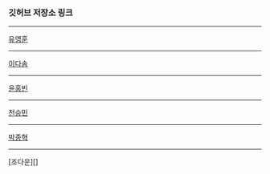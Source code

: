 ### 깃허브 저장소 링크
* * *
[유영훈](https://github.com/marangY/StudySave.git "github link")
* * *
[이다솜](https://github.com/DaSom253/StudyJava.git "github link")
* * *
[윤홍빈](https://github.com/YoonBeen/2bStudy.git "github link")
* * *
[전승민](https://github.com/01jungseungmin/StudySave.git "github link")
* * *
[박종혁](https://github.com/Parkjonghyeok2/StudySave.git "github link")
* * *
[조다운][]